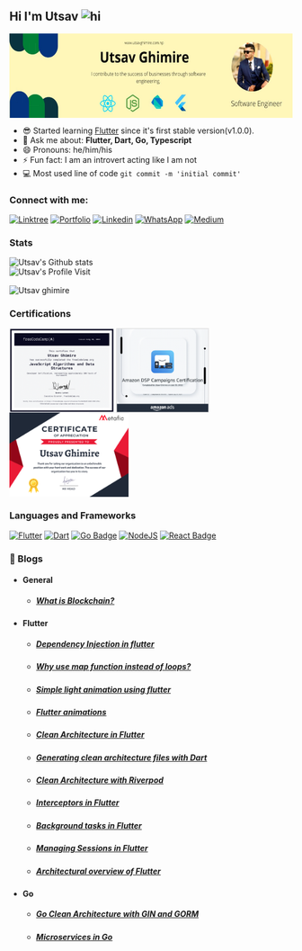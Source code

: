 ## Hi I'm Utsav <img src="https://user-images.githubusercontent.com/1303154/88677602-1635ba80-d120-11ea-84d8-d263ba5fc3c0.gif" width="28px" alt="hi">



<img align="center" src="lnkd.jpeg" alt="Utsav ghimire" height="150px"/>



- 😎 Started learning [Flutter](https://flutter.dev) since it's first stable version(v1.0.0).
- 💬 Ask me about: <b>Flutter, Dart, Go, Typescript</b>
- 😄 Pronouns: he/him/his
- ⚡ Fun fact: I am an introvert acting like I am not
- 💻 Most used line of code `git commit -m 'initial commit'`



### Connect with me:
[![Linktree](https://img.shields.io/badge/Linktree-%23000000.svg?style=for-the-badge&logo=linktree&logoColor=#FF7139)](https://linktr.ee/theutsavg)
[![Portfolio](https://img.shields.io/badge/Portfolio-%23000000.svg?style=for-the-badge&logo=firefox&logoColor=#FF7139)](https://utsavghimire.com.np)
[![Linkedin](https://img.shields.io/badge/LinkedIn-0077B5?style=for-the-badge&logo=linkedin&logoColor=white)](https://www.linkedin.com/in/theutsavg/)
[![WhatsApp](https://img.shields.io/badge/WhatsApp-25D366?style=for-the-badge&logo=whatsapp&logoColor=white)](https://api.whatsapp.com/send?phone=9779815962697)
[![Medium](https://img.shields.io/badge/Medium-12100E?style=for-the-badge&logo=medium&logoColor=white)](https://medium.com/@theutsavg1)
<br/>

### Stats

![Utsav's Github stats](https://github-readme-stats.vercel.app/api?username=Uuttssaavv&show_icons=true&count_private=true&theme=tokyonight)</br>
![Utsav's Profile Visit](https://komarev.com/ghpvc/?username=Uuttssaavv&color=green&label=Profile+Views)
<p><img align="center" src="https://github-readme-streak-stats.herokuapp.com/?user=Uuttssaavv&theme=radical" alt="Utsav ghimire" /></p>

### Certifications
<p>
<a href="https://www.freecodecamp.org/certification/fcc2de20ed9-6660-4530-bfbc-1525e1dd1a46/javascript-algorithms-and-data-structures" target="_blank"><img align="center" src="dsa_js.png" alt="Utsav ghimire" height="150px"  /></a>
<a href="https://learningconsole.amazonadvertising.com/student/award/jSBXZ14JdTLcrYwwZ3ouGxvm" target="_blank"><img align="center" src="amazon_dsp.png" alt="Utsav ghimire" height="150px"/></a>
<img align="center" src="Utsav G.png" alt="Utsav ghimire" height="150px"/>
</p>

### Languages and Frameworks

<!-- TODO: Make technologies links takes you to repositories -->
[![Flutter](https://img.shields.io/badge/Flutter-%2302569B.svg?style=for-the-badge&logo=Flutter&logoColor=white)](#) [![Dart](https://img.shields.io/badge/dart-%230175C2.svg?style=for-the-badge&logo=dart&logoColor=white)](#) [![Go Badge](https://img.shields.io/badge/go-%2320232a.svg?style=for-the-badge&logo=go&logoColor=%2361DAFB)](#)  [![NodeJS](https://img.shields.io/badge/node.js-6DA55F?style=for-the-badge&logo=node.js&logoColor=white)](#) 
[![React Badge](https://img.shields.io/badge/react-%2320232a.svg?style=for-the-badge&logo=react&logoColor=%2361DAFB)](#)   
 
### 📕 Blogs
- #### General
    - ##### [What is Blockchain?](https://blog.cryptostars.is/blockchain-the-future-619b81fa75e3)</br>
    
- #### Flutter
    - ##### [Dependency Injection in flutter](https://medium.com/p/afd560c06750)</br>
    - ##### [Why use map function instead of loops?](https://theutsavg1.medium.com/flutter-why-use-map-function-instead-of-loops-8a22c2444ece)</br>
    - ##### [Simple light animation using flutter](https://theutsavg1.medium.com/creating-beautiful-bulb-animation-with-flutter-3acda2a2c9e7)</br>
    - ##### [Flutter animations](https://theutsavg1.medium.com/zero-to-hero-in-flutter-animations-3c259834e83b)</br>
    - ##### [Clean Architecture in Flutter](https://medium.com/@theutsavg1/clean-architecture-in-flutter-8aadab851047)</br>
    - ##### [Generating clean architecture files with Dart](https://twitter.com/theutsavg/status/1565590503587848194?s=21&t=Ypgv2Ib6la4dlyyJXMG1rQ)</br>
    - ##### [Clean Architecture with Riverpod](https://medium.com/@theutsavg1/implementing-clean-architecture-with-riverpod-for-modular-flutter-apps-7d21acfa9db0)</br>
    - ##### [Interceptors in Flutter](https://medium.com/@theutsavg1/flutter-intercept-your-requests-8113ef39b4d9)</br>
    - ##### [Background tasks in Flutter](https://medium.com/@theutsavg1/flutter-background-tasks-dda02f98182)</br>
    - ##### [Managing Sessions in Flutter](https://medium.com/@theutsavg1/flutter-managing-sessions-13fe3f0850dc)</br>
    - ##### [Architectural overview of Flutter](https://medium.com/@theutsavg1/how-does-flutter-work-fbbc320d185d)</br>
- #### Go
    -  ##### [Go Clean Architecture with GIN and GORM](https://medium.com/@theutsavg1/developing-restful-api-with-go-and-gin-with-clean-architecture-61c526d42876)</br>
    -  ##### [Microservices in Go](https://github.com/Uuttssaavv/go-microservices)</br>

    
